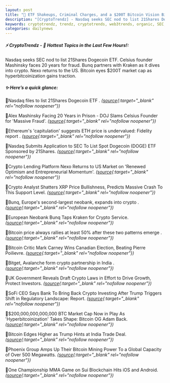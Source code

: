 ```yaml
---
layout: post
title: "🌅 ETF Shakeups, Criminal Charges, and a $200T Bitcoin Vision Bitcoin News"
description: "[CryptoTrendz] - Nasdaq seeks SEC nod to list 21Shares Dogecoin ETF. Celsius founder Mashinsky faces 20 years for fraud. Bunq partners with Kraken as it dives into crypto. Nexo returns to the US. Bitcoin eyes $200T market cap as hyperbitcoinization gains traction."
keywords: cryptotrendz, trendz, cryptotrends, web3trends, organic, SEC, CEO, Analyst, Avalanche, BTC, India, Bitcoin, Trump, XRP, Dogecoin, Mining, Market, crypto, ETH
categories: dailynews
---
```


##### ⚡ CryptoTrendz - 📌 *Hottest Topics in the Last Few Hours!:*

Nasdaq seeks SEC nod to list 21Shares Dogecoin ETF. Celsius founder Mashinsky faces 20 years for fraud. Bunq partners with Kraken as it dives into crypto. Nexo returns to the US. Bitcoin eyes $200T market cap as hyperbitcoinization gains traction.

##### ✨ *Here’s a quick glance:*


🔹Nasdaq files to list 21Shares Dogecoin ETF . *([source](https://s.avyag.com/m778){:target="_blank" rel="nofollow noopener"})*

🔹Alex Mashinsky Facing 20 Years in Prison - DOJ Slams Celsius Founder for 'Massive Fraud'. *([source](https://s.avyag.com/9z91){:target="_blank" rel="nofollow noopener"})*

🔹Ethereum's 'capitulation' suggests ETH price is undervalued: Fidelity report . *([source](https://s.avyag.com/n8r0){:target="_blank" rel="nofollow noopener"})*

🔹Nasdaq Submits Application to SEC To List Spot Dogecoin (DOGE) ETF Sponsored by 21Shares. *([source](https://s.avyag.com/p6dc){:target="_blank" rel="nofollow noopener"})*

🔹Crypto Lending Platform Nexo Returns to US Market on 'Renewed Optimism and Entrepreneurial Momentum'. *([source](https://s.avyag.com/ndca){:target="_blank" rel="nofollow noopener"})*

🔹Crypto Analyst Shatters XRP Price Bullishness, Predicts Massive Crash To This Support Level. *([source](https://s.avyag.com/6hib){:target="_blank" rel="nofollow noopener"})*

🔹Bunq, Europe's second-largest neobank, expands into crypto . *([source](https://s.avyag.com/3cb9){:target="_blank" rel="nofollow noopener"})*

🔹European Neobank Bunq Taps Kraken for Crypto Service. *([source](https://s.avyag.com/1n6b){:target="_blank" rel="nofollow noopener"})*

🔹Bitcoin price always rallies at least 50% after these two patterns emerge . *([source](https://s.avyag.com/j2dn){:target="_blank" rel="nofollow noopener"})*

🔹Bitcoin Critic Mark Carney Wins Canadian Election, Beating Pierre Poilievre. *([source](https://s.avyag.com/j786){:target="_blank" rel="nofollow noopener"})*

🔹Bitget, Avalanche form crypto partnership in India . *([source](https://s.avyag.com/ifok){:target="_blank" rel="nofollow noopener"})*

🔹UK Government Reveals Draft Crypto Laws in Effort to Drive Growth, Protect Investors. *([source](https://s.avyag.com/4c8h){:target="_blank" rel="nofollow noopener"})*

🔹SoFi CEO Says Bank To Bring Back Crypto Investing After Trump Triggers Shift in Regulatory Landscape: Report. *([source](https://s.avyag.com/fa8t){:target="_blank" rel="nofollow noopener"})*

🔹$200,000,000,000,000 BTC Market Cap Now in Play As 'Hyperbitcoinization' Takes Shape: Bitcoin OG Adam Back. *([source](https://s.avyag.com/lbwy){:target="_blank" rel="nofollow noopener"})*

🔹Bitcoin Edges Higher as Trump Hints at India Trade Deal. *([source](https://s.avyag.com/siuz){:target="_blank" rel="nofollow noopener"})*

🔹Phoenix Group Amps Up Their Bitcoin Mining Power To a Global Capacity of Over 500 Megawatts. *([source](https://s.avyag.com/sin5){:target="_blank" rel="nofollow noopener"})*

🔹One Championship MMA Game on Sui Blockchain Hits iOS and Android. *([source](https://s.avyag.com/m599){:target="_blank" rel="nofollow noopener"})*

